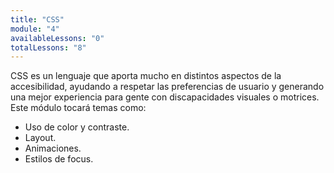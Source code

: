 ```yaml
---
title: "CSS"
module: "4"
availableLessons: "0"
totalLessons: "8"
---
```


<p>CSS es un lenguaje que aporta mucho en distintos aspectos de la accesibilidad, ayudando a respetar las preferencias de usuario y generando una mejor experiencia para gente con discapacidades visuales o motrices. Este módulo tocará temas como:</p>

<ul>
  <li>Uso de color y contraste.</li>
  <li>Layout.</li>
  <li>Animaciones.</li>
  <li>Estilos de focus.</li>
</ul>
